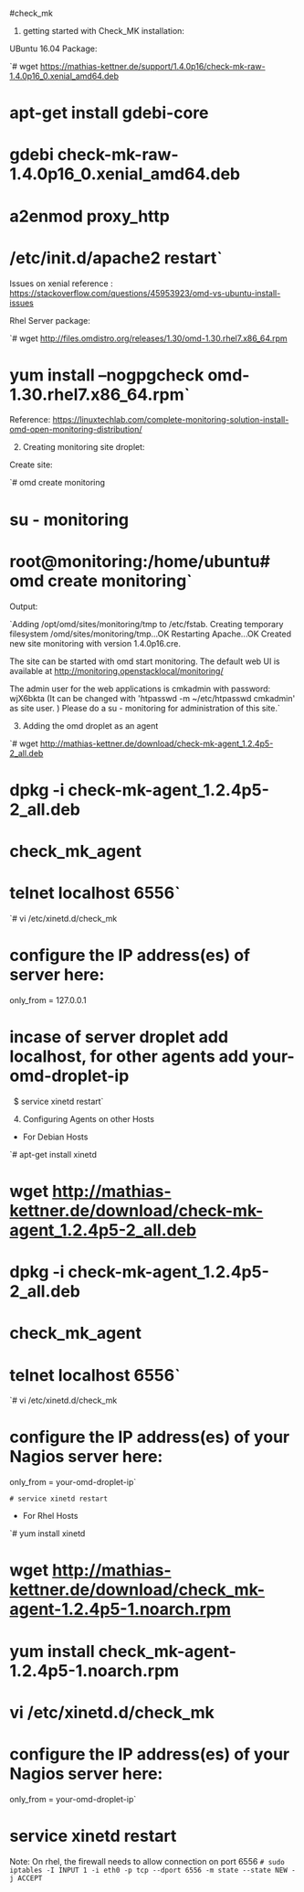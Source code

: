 #check_mk


1. getting started with Check_MK installation:

UBuntu 16.04 Package:

`# wget https://mathias-kettner.de/support/1.4.0p16/check-mk-raw-1.4.0p16_0.xenial_amd64.deb
# apt-get install gdebi-core
# gdebi check-mk-raw-1.4.0p16_0.xenial_amd64.deb
# a2enmod proxy_http
# /etc/init.d/apache2 restart`

Issues on xenial reference : https://stackoverflow.com/questions/45953923/omd-vs-ubuntu-install-issues

Rhel Server package:

`# wget http://files.omdistro.org/releases/1.30/omd-1.30.rhel7.x86_64.rpm

# yum install –nogpgcheck omd-1.30.rhel7.x86_64.rpm`


Reference: https://linuxtechlab.com/complete-monitoring-solution-install-omd-open-monitoring-distribution/


2. Creating monitoring site droplet:

Create site:

`# omd create monitoring
# su - monitoring
# root@monitoring:/home/ubuntu# omd create monitoring`

Output:

`Adding /opt/omd/sites/monitoring/tmp to /etc/fstab.
Creating temporary filesystem /omd/sites/monitoring/tmp...OK
Restarting Apache...OK
Created new site monitoring with version 1.4.0p16.cre.

  The site can be started with omd start monitoring.
  The default web UI is available at http://monitoring.openstacklocal/monitoring/

  The admin user for the web applications is cmkadmin with password: wjX6bkta
  (It can be changed with 'htpasswd -m ~/etc/htpasswd cmkadmin' as site user.
)
  Please do a su - monitoring for administration of this site.`

3. Adding the omd droplet as an agent

`# wget http://mathias-kettner.de/download/check-mk-agent_1.2.4p5-2_all.deb
# dpkg -i check-mk-agent_1.2.4p5-2_all.deb
# check_mk_agent
# telnet localhost 6556`

`# vi /etc/xinetd.d/check_mk

  # configure the IP address(es) of server here:
  only_from      = 127.0.0.1
  # incase of server droplet add localhost, for other agents add your-omd-droplet-ip
`
`$ service xinetd restart`

4. Configuring Agents on other Hosts


- For Debian Hosts

`# apt-get install xinetd
# wget http://mathias-kettner.de/download/check-mk-agent_1.2.4p5-2_all.deb
# dpkg -i check-mk-agent_1.2.4p5-2_all.deb
# check_mk_agent
# telnet localhost 6556`

`# vi /etc/xinetd.d/check_mk

  # configure the IP address(es) of your Nagios server here:
  only_from      = your-omd-droplet-ip`

`# service xinetd restart`


- For Rhel Hosts

`# yum install xinetd
# wget http://mathias-kettner.de/download/check_mk-agent-1.2.4p5-1.noarch.rpm
# yum install check_mk-agent-1.2.4p5-1.noarch.rpm
# vi /etc/xinetd.d/check_mk
# configure the IP address(es) of your Nagios server here:
only_from      = your-omd-droplet-ip`

# service xinetd restart


Note:
On rhel, the firewall needs to allow connection on port 6556
`# sudo iptables -I INPUT 1 -i eth0 -p tcp --dport 6556 -m state --state NEW -j ACCEPT`
